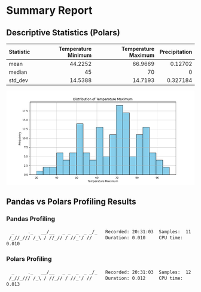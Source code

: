 # Summary Report

## Descriptive Statistics (Polars)

| Statistic   |   Temperature Minimum |   Temperature Maximum |   Precipitation |
|:------------|----------------------:|----------------------:|----------------:|
| mean        |               44.2252 |               66.9669 |        0.12702  |
| median      |               45      |               70      |        0        |
| std_dev     |               14.5388 |               14.7193 |        0.327184 |

![temperature_maximum_distribution.png](temperature_maximum_distribution.png)


## Pandas vs Polars Profiling Results

### Pandas Profiling

```
  _     ._   __/__   _ _  _  _ _/_   Recorded: 20:31:03  Samples:  11
 /_//_/// /_\ / //_// / //_'/ //     Duration: 0.010     CPU time: 0.010
```
### Polars Profiling

```
  _     ._   __/__   _ _  _  _ _/_   Recorded: 20:31:03  Samples:  12
 /_//_/// /_\ / //_// / //_'/ //     Duration: 0.012     CPU time: 0.013
```
